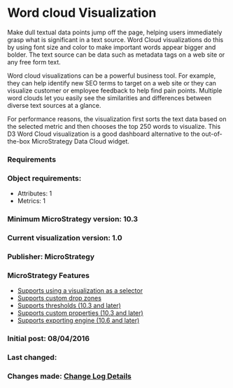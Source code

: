 # Word cloud Visualization

Make dull textual data points jump off the page, helping users immediately grasp what is significant in a text source. Word Cloud visualizations do this by using font size and color to make important words appear bigger and bolder. The text source can be data such as metadata tags on a web site or any free form text.

Word cloud visualizations can be a powerful business tool. For example, they can help identify new SEO terms to target on a web site or they can visualize customer or employee feedback to help find pain points. Multiple word clouds let you easily see the similarities and differences between diverse text sources at a glance.

For performance reasons, the visualization first sorts the text data based on the selected metric and then chooses the top 250 words to visualize.  This D3 Word Cloud visualization is a good dashboard alternative to the out-of-the-box MicroStrategy Data Cloud widget.

### Requirements

### Object requirements:
  - Attributes: 1
  - Metrics: 1

### Minimum MicroStrategy version: 10.3

### Current visualization version: 1.0

### Publisher: MicroStrategy

### MicroStrategy Features
  - [Supports using a visualization as a selector][VisAsSelector]
  - [Supports custom drop zones][CustomDropZones]
  - [Supports thresholds  (10.3 and later)][Thresholds]
  - [Supports custom properties  (10.3 and later)][CustomProperties]
  - [Supports exporting engine  (10.6 and later)][ExportingEngine]

### Initial post: 08/04/2016
### Last changed:
### Changes made: [Change Log Details]


[VisAsSelector]: <https://lw.microstrategy.com/msdz/MSDL/_CurrentGARelease/docs/projects/VisSDK_All/default.htm#topics/HTML5/Using_Vis_As_Selector.htm>
[CustomDropZones]: <https://lw.microstrategy.com/msdz/MSDL/_CurrentGARelease/docs/projects/VisSDK_All/default.htm#topics/HTML5/Customizing_drop_zones.htm>
[Thresholds]: <https://lw.microstrategy.com/msdz/MSDL/_CurrentGARelease/docs/projects/VisSDK_All/default.htm#topics/HTML5/Enabling_and_applying_threshold.htm>
[CustomProperties]: <https://lw.microstrategy.com/msdz/MSDL/_CurrentGARelease/docs/projects/VisSDK_All/default.htm#topics/HTML5//Creating_and_using_custom_properties.htm>
[Change Log Details]: <https://github.microstrategy.com/AnalyticsSDK/Visualizations/blob/next/D3WordCloud/CHANGELOG.md>
[ExportingEngine]: <https://lw.microstrategy.com/msdz/MSDL/_CurrentGARelease/docs/projects/VisSDK_All/Content/topics/HTML5/Exporting_to_PDF.htm>